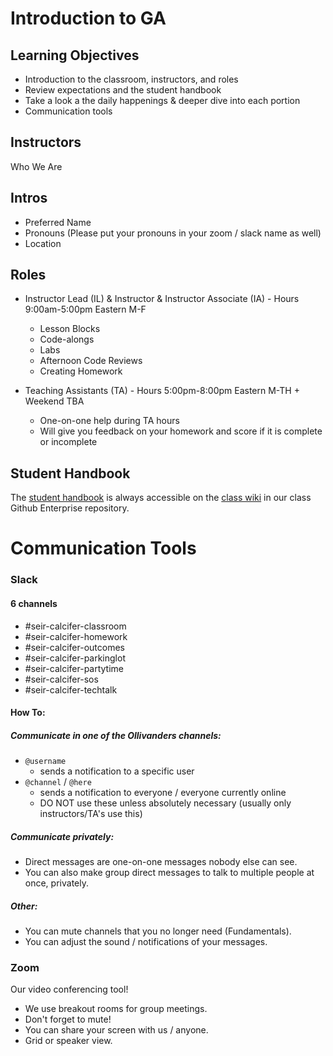 # Introduction to GA

## Learning Objectives

- Introduction to the classroom, instructors, and roles
- Review expectations and the student handbook
- Take a look a the daily happenings & deeper dive into each portion
- Communication tools

## Instructors

Who We Are

## Intros
- Preferred Name
- Pronouns (Please put your pronouns in your zoom / slack name as well)
- Location


## Roles

- Instructor Lead (IL) & Instructor & Instructor Associate (IA) - Hours 9:00am-5:00pm Eastern M-F
    - Lesson Blocks
    - Code-alongs
    - Labs
    - Afternoon Code Reviews
    - Creating Homework

- Teaching Assistants (TA) - Hours 5:00pm-8:00pm Eastern M-TH + Weekend TBA
    - One-on-one help during TA hours
    - Will give you feedback on your homework and score if it is complete or incomplete

## Student Handbook

The [student handbook](https://git.generalassemb.ly/Software-Engineering-Immersive-Remote/SEIR-Calcifer/wiki/Student-Handbook) is always accessible on the [class wiki](https://git.generalassemb.ly/Software-Engineering-Immersive-Remote/SEIR-Calcifer/wiki) in our class Github Enterprise repository.

# Communication Tools

### Slack

#### 6 channels

- #seir-calcifer-classroom
- #seir-calcifer-homework
- #seir-calcifer-outcomes
- #seir-calcifer-parkinglot
- #seir-calcifer-partytime
- #seir-calcifer-sos
- #seir-calcifer-techtalk

#### How To:

##### Communicate in one of the Ollivanders channels:

- `@username`
    - sends a notification to a specific user
- `@channel` / `@here`
    - sends a notification to everyone / everyone currently online
    - DO NOT use these unless absolutely necessary (usually only instructors/TA's use this)

##### Communicate privately:

- Direct messages are one-on-one messages nobody else can see.
- You can also make group direct messages to talk to multiple people at once, privately.

##### Other:
- You can mute channels that you no longer need (Fundamentals).
- You can adjust the sound / notifications of your messages.

### Zoom

Our video conferencing tool!

- We use breakout rooms for group meetings.
- Don't forget to mute!
- You can share your screen with us / anyone.
- Grid or speaker view.
